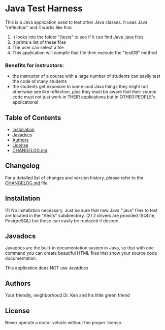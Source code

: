 # Java Test Harness

This is a Java application used to test other Java classes.  It uses
Java "reflection" and it works like this:

1. It looks into the folder "/tests" to see if it can find Java .java files
2. It prints a list of these files
3. The user can select a file
4. This application will compile that file then execute the "testDB" method

### Benefits for instructors:

- the instructor of a course with a large number of students can
easily test the code of many students
- the students get exposure to some cool Java things they might not
otherwise see like reflection, plus they must be aware that their
source code must not just work in THEIR applications but in OTHER PEOPLE's
applications!

## Table of Contents

- [Installation](#installation)
- [Javadocs](#javadocs)
- [Authors](#authors)
- [License](#license)
- [CHANGELOG.md](CHANGELOG.md)


## Changelog

For a detailed list of changes and version history, please refer to the [CHANGELOG.md](CHANGELOG.md) file.

## Installation

(1) No installation necessary.  Just be sure that new Java ".java" files to 
test are located in the "/tests" subdirectory.
(2) 2 drivers are provided (SQLite, PostgreSQL) but these can easily be
replaced if desired.

## Javadocs

Javadocs are the built-in documentation system in Java, so that with one
command you can create beautiful HTML files that show your source code
documentation.

This application does NOT use Javadocs

## Authors

Your friendly, neighborhood Dr. Ken and his little green friend

## License

Never operate a motor vehicle without the proper license.